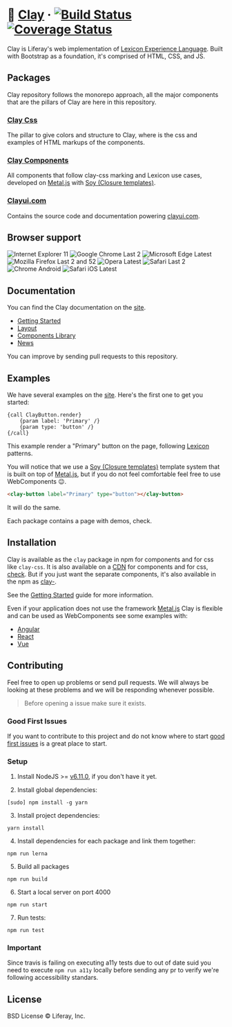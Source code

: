 # 🏺 [Clay](https://clayui.com/) &middot; [![Build Status](https://travis-ci.org/liferay/clay.svg?branch=master)](https://travis-ci.org/liferay/clay) [![Coverage Status](https://coveralls.io/repos/github/liferay/clay/badge.svg)](https://coveralls.io/github/liferay/clay)

Clay is Liferay's web implementation of [Lexicon Experience Language](https://lexicondesign.io/). Built with Bootstrap as a foundation, it's comprised of HTML, CSS, and JS.

## Packages

Clay repository follows the monorepo approach, all the major components that are the pillars of Clay are here in this repository.

### [Clay Css](./packages/clay-css)

The pillar to give colors and structure to Clay, where is the css and examples of HTML markups of the components.

### [Clay Components](./packages)

All components that follow clay-css marking and Lexicon use cases, developed on [Metal.js](https://metaljs.com/) with [Soy (Closure templates)](https://developers.google.com/closure/templates/docs/commands).

### [Clayui.com](./clayui.com)

Contains the source code and documentation powering [clayui.com](https://clayui.com/).

## Browser support

![Internet Explorer 11](https://img.shields.io/badge/IE-11-green.svg?style=flat)
![Google Chrome Last 2](https://img.shields.io/badge/Chrome-Last_2-green.svg?style=flat)
![Microsoft Edge Latest](https://img.shields.io/badge/Edge-Latest-green.svg?style=flat)
![Mozilla Firefox Last 2 and 52](https://img.shields.io/badge/Firefox-Last_2%20and_v52-green.svg?style=flat)
![Opera Latest](https://img.shields.io/badge/Opera-Latest-green.svg?style=flat)
![Safari Last 2](https://img.shields.io/badge/Safari-Last_2-green.svg?style=flat)
![Chrome Android](https://img.shields.io/badge/Chrome_Android-Latest-green.svg?style=flat)
![Safari iOS Latest](https://img.shields.io/badge/Safari_iOS-Latest-green.svg?style=flat)

## Documentation

You can find the Clay documentation on the [site](https://clayui.com/docs/components/alerts.html).

* [Getting Started](https://clayui.com/docs/getting-started/introduction.html)
* [Layout](https://clayui.com/docs/layout/grid.html)
* [Components Library](https://clayui.com/docs/components/alerts.html)
* [News](https://clayui.com/docs/news/)

You can improve by sending pull requests to this repository.

## Examples

We have several examples on the [site](https://clayui.com/docs/components/alerts.html). Here's the first one to get you started:

```soy
{call ClayButton.render}
    {param label: 'Primary' /}
    {param type: 'button' /}
{/call}
```

This example render a "Primary" button on the page, following [Lexicon](https://lexicondesign.io/docs/patterns/buttons.html) patterns.

You will notice that we use a [Soy (Closure templates)](https://developers.google.com/closure/templates/docs/commands) template system that is built on top of [Metal.js](http://metaljs.com/), but if you do not feel comfortable feel free to use WebComponents 😉.

```html
<clay-button label="Primary" type="button"></clay-button>
```
It will do the same.

Each package contains a page with demos, check.

## Installation

Clay is available as the `clay` package in npm for components and for css like `clay-css`. It is also available on a [CDN](https://cdn.jsdelivr.net/npm/clay/lib/js/clay.js) for components and for css, [check](https://cdn.jsdelivr.net/npm/clay/lib/css/atlas.css). But if you just want the separate components, it's also available in the npm as [clay-](https://www.npmjs.com/search?q=clay-).

See the [Getting Started](https://clayui.com/docs/getting-started/introduction.html) guide for more information.

Even if your application does not use the framework [Metal.js](https://metaljs.com/) Clay is flexible and can be used as WebComponents see some examples with:

* [Angular](https://github.com/matuzalemsteles/clay-examples/blob/master/examples/angular-with-clay)
* [React](https://github.com/matuzalemsteles/clay-examples/blob/master/examples/react-with-clay)
* [Vue](https://github.com/matuzalemsteles/clay-examples/blob/master/examples/vue-with-clay)

## Contributing

Feel free to open up problems or send pull requests. We will always be looking at these problems and we will be responding whenever possible.

> Before opening a issue make sure it exists.

### Good First Issues

If you want to contribute to this project and do not know where to start [good first issues](https://github.com/liferay/clay/labels/good%20first%20issue) is a great place to start.

### Setup

1. Install NodeJS >= [v6.11.0](http://nodejs.org/dist/v6.11.0/), if you don't have it yet.

2. Install global dependencies:

  ```
  [sudo] npm install -g yarn
  ```

3. Install project dependencies:

  ```
  yarn install
  ```

4. Install dependencies for each package and link them together:

  ```
  npm run lerna
  ```

5. Build all packages

  ```
  npm run build
  ```

6. Start a local server on port 4000

  ```
  npm run start
  ```

7. Run tests:

  ```
  npm run test
  ```

### Important
Since travis is failing on executing a11y tests due to out of date suid you need to execute `npm run a11y` locally before sending any pr to verify we're following accessibility standars.

## License

BSD License © Liferay, Inc.